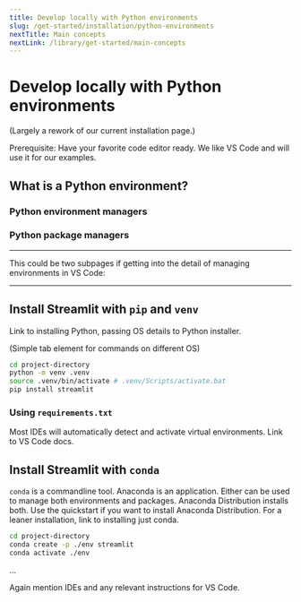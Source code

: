 ```yaml
---
title: Develop locally with Python environments
slug: /get-started/installation/python-environments
nextTitle: Main concepts
nextLink: /library/get-started/main-concepts
---
```


# Develop locally with Python environments

(Largely a rework of our current installation page.)

Prerequisite: Have your favorite code editor ready. We like VS Code and will use it for our examples.

## What is a Python environment?

### Python environment managers

### Python package managers

---

This could be two subpages if getting into the detail of managing environments in VS Code:

---

## Install Streamlit with `pip` and `venv`

Link to installing Python, passing OS details to Python installer.

(Simple tab element for commands on different OS)

```bash
cd project-directory
python -m venv .venv
source .venv/bin/activate # .venv/Scripts/activate.bat
pip install streamlit
```

### Using `requirements.txt`

Most IDEs will automatically detect and activate virtual environments. Link to VS Code docs.

## Install Streamlit with `conda`

`conda` is a commandline tool. Anaconda is an application. Either can be used to manage both environments and packages. Anaconda Distribution installs both. Use the quickstart if you want to install Anaconda Distribution. For a leaner installation, link to installing just conda.

```bash
cd project-directory
conda create -p ./env streamlit
conda activate ./env
```

...

Again mention IDEs and any relevant instructions for VS Code.
